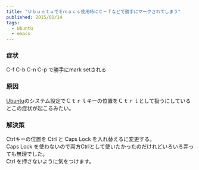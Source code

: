 ```yaml
---
title: "ＵｂｕｎｔｕでＥｍａｃｓ使用時にＣ－ｆなどで勝手にマークされてしまう"
published: 2015/01/14
tags:
  - Ubuntu
  - emacs
---
```



<div class="section">
    <h3>症状</h3>
    <p>C-f C-b C-n C-p で勝手にmark setされる</p>

</div>
<div class="section">
    <h3>原因</h3>
    <p><a class="keyword" href="http://d.hatena.ne.jp/keyword/Ubuntu">Ubuntu</a>のシステム設定でＣｔｒｌキーの位置をＣｔｒｌとして扱うにしているとこの症状が起こるみたい。</p>

</div>
<div class="section">
    <h3>解決策</h3>
    <p>Ctrlキーの位置を Ctrl と Caps Lock を入れ替えるに変更する。<br />
Caps Lock を使わないので両方Ctrlとして使いたかったのだけれどいろいろ弄っても無理でした。<br />
Ctrl を押さないように気をつけます。</p>

</div>
